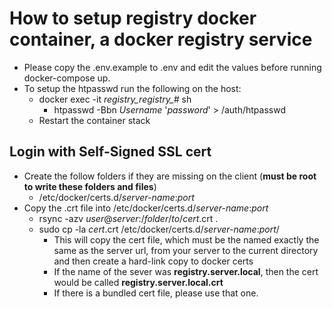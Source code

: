 # How to setup registry docker container, a docker registry service

* Please copy the .env.example to .env and edit the values before running docker-compose up.
* To setup the htpasswd run the following on the host:
  * docker exec -it *registry_registry_#* sh
    * htpasswd -Bbn *Username* '*password*' > /auth/htpasswd
  * Restart the container stack

## Login with Self-Signed SSL cert

* Create the follow folders if they are missing on the client (**must be root to write these folders and files**)
  * /etc/docker/certs.d/*server-name*:*port*
* Copy the .crt file into /etc/docker/certs.d/*server-name*:*port*
  * rsync -azv *user*@*server*:/*folder*/*to*/*cert*.crt .
  * sudo cp -la *cert*.crt /etc/docker/certs.d/*server-name*:*port*/
    * This will copy the cert file, which must be the named exactly the same as the server url, from your server to the current directory and then create a hard-link copy to docker certs
    * If the name of the sever was **registry.server.local**, then the cert would be called **registry.server.local.crt**
    * If there is a bundled cert file, please use that one.

